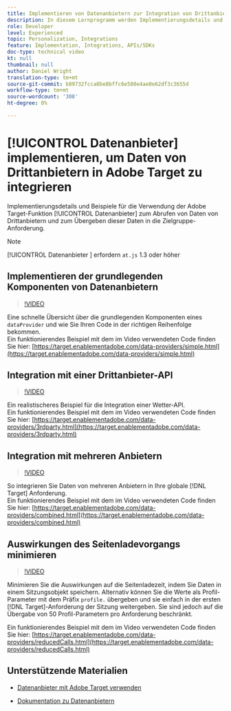 ```yaml
---
title: Implementieren von Datenanbietern zur Integration von Drittanbieterdaten
description: In diesem Lernprogramm werden Implementierungsdetails und Beispiele für die Verwendung der Adobe Target Data Providers-Funktion zum Abrufen von Daten von Drittanbietern und zum Übermitteln dieser Daten in die Zielgruppe-Anforderung erläutert.
role: Developer
level: Experienced
topic: Personalization, Integrations
feature: Implementation, Integrations, APIs/SDKs
doc-type: technical video
kt: null
thumbnail: null
author: Daniel Wright
translation-type: tm+mt
source-git-commit: b89732fcca0be8bffc6e580e4ae0e62df3c3655d
workflow-type: tm+mt
source-wordcount: '308'
ht-degree: 0%

---
```



# [!UICONTROL Datenanbieter] implementieren, um Daten von Drittanbietern in Adobe Target zu integrieren

Implementierungsdetails und Beispiele für die Verwendung der Adobe Target-Funktion [!UICONTROL Datenanbieter] zum Abrufen von Daten von Drittanbietern und zum Übergeben dieser Daten in die Zielgruppe-Anforderung.

>[!NOTE]
>
>[!UICONTROL Datenanbieter ] erfordern  `at.js` 1.3 oder höher

## Implementieren der grundlegenden Komponenten von Datenanbietern

>[!VIDEO](https://video.tv.adobe.com/v/22348/?quality=12)

Eine schnelle Übersicht über die grundlegenden Komponenten eines `dataProvider` und wie Sie Ihren Code in der richtigen Reihenfolge bekommen.\
Ein funktionierendes Beispiel mit dem im Video verwendeten Code finden Sie hier:
[https://target.enablementadobe.com/data-providers/simple.html](https://target.enablementadobe.com/data-providers/simple.html)

## Integration mit einer Drittanbieter-API

>[!VIDEO](https://video.tv.adobe.com/v/22345/)

Ein realistischeres Beispiel für die Integration einer Wetter-API.\
Ein funktionierendes Beispiel mit dem im Video verwendeten Code finden Sie hier:
[https://target.enablementadobe.com/data-providers/3rdparty.html](https://target.enablementadobe.com/data-providers/3rdparty.html)

## Integration mit mehreren Anbietern

>[!VIDEO](https://video.tv.adobe.com/v/22346/)

So integrieren Sie Daten von mehreren Anbietern in Ihre globale [!DNL Target] Anforderung.\
Ein funktionierendes Beispiel mit dem im Video verwendeten Code finden Sie hier:
[https://target.enablementadobe.com/data-providers/combined.html](https://target.enablementadobe.com/data-providers/combined.html)

## Auswirkungen des Seitenladevorgangs minimieren

>[!VIDEO](https://video.tv.adobe.com/v/22347/)

Minimieren Sie die Auswirkungen auf die Seitenladezeit, indem Sie Daten in einem Sitzungsobjekt speichern. Alternativ können Sie die Werte als Profil-Parameter mit dem Präfix `profile.` übergeben und sie einfach in der ersten [!DNL Target]-Anforderung der Sitzung weitergeben. Sie sind jedoch auf die Übergabe von 50 Profil-Parametern pro Anforderung beschränkt.

Ein funktionierendes Beispiel mit dem im Video verwendeten Code finden Sie hier: [https://target.enablementadobe.com/data-providers/reducedCalls.html](https://target.enablementadobe.com/data-providers/reducedCalls.html)

## Unterstützende Materialien

* [Datenanbieter mit Adobe Target verwenden](use-data-providers-to-integrate-third-party-data.md)

* [Dokumentation zu Datenanbietern](https://docs.adobe.com/content/help/en/target/using/implement-target/client-side/functions-overview/targetgobalsettings.html#data-providers)